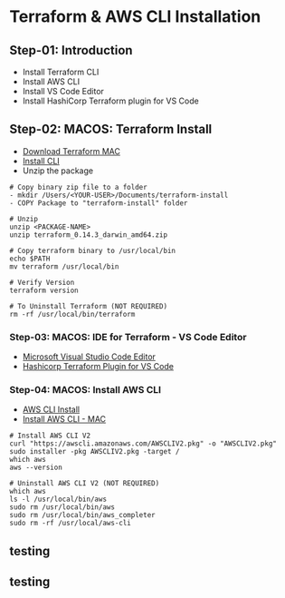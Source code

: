 # Terraform & AWS CLI Installation

## Step-01: Introduction
- Install Terraform CLI
- Install AWS CLI
- Install VS Code Editor
- Install HashiCorp Terraform plugin for VS Code

## Step-02: MACOS: Terraform Install
- [Download Terraform MAC](https://www.terraform.io/downloads.html)
- [Install CLI](https://learn.hashicorp.com/tutorials/terraform/install-cli)
- Unzip the package

```
# Copy binary zip file to a folder
- mkdir /Users/<YOUR-USER>/Documents/terraform-install
- COPY Package to "terraform-install" folder

# Unzip
unzip <PACKAGE-NAME>
unzip terraform_0.14.3_darwin_amd64.zip

# Copy terraform binary to /usr/local/bin
echo $PATH
mv terraform /usr/local/bin

# Verify Version
terraform version

# To Uninstall Terraform (NOT REQUIRED)
rm -rf /usr/local/bin/terraform

``` 

### Step-03: MACOS: IDE for Terraform - VS Code Editor
- [Microsoft Visual Studio Code Editor](https://code.visualstudio.com/download)
- [Hashicorp Terraform Plugin for VS Code](https://marketplace.visualstudio.com/items?itemName=HashiCorp.terraform)


### Step-04: MACOS: Install AWS CLI
- [AWS CLI Install](https://docs.aws.amazon.com/cli/latest/userguide/cli-chap-install.html)
- [Install AWS CLI - MAC](https://docs.aws.amazon.com/cli/latest/userguide/install-cliv2-mac.html#cliv2-mac-install-cmd)


```
# Install AWS CLI V2
curl "https://awscli.amazonaws.com/AWSCLIV2.pkg" -o "AWSCLIV2.pkg"
sudo installer -pkg AWSCLIV2.pkg -target /
which aws
aws --version

# Uninstall AWS CLI V2 (NOT REQUIRED)
which aws
ls -l /usr/local/bin/aws
sudo rm /usr/local/bin/aws
sudo rm /usr/local/bin/aws_completer
sudo rm -rf /usr/local/aws-cli

```
## testing
## testing